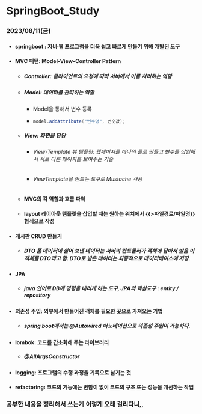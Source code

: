 # SpringBoot_Study

### 2023/08/11(금)
* #### springboot : 자바 웹 프로그램을 더욱 쉽고 빠르게 만들기 위해 개발된 도구
* #### MVC 패턴: Model-View-Controller Pattern
  * ##### Controller: 클라이언트의 요청에 따라 서버에서 이를 처리하는 역할
  * ##### Model: 데이터를 관리하는 역할
      * Model을 통해서 변수 등록
      * ```java
        model.addAttribute("변수명", 변숫값);
        ```
  * ##### View: 화면을 담당
      * ###### View-Template 뷰 템플릿: 웹페이지를 하나의 틀로 만들고 변수를 삽입해서 서로 다른 페이지를 보여주는 기술
      * ###### ViewTemplate을 만드는 도구로 Mustache 사용
  * #### MVC의 각 역할과 흐름 파악
  * #### layout 레이아웃 템플릿을 삽입할 때는 원하는 위치에서 {{>파일경로/파일명}} 형식으로 작성

 * #### 게시판 CRUD 만들기
   * ##### **DTO** 폼 데이터에 실어 보낸 데이터는 서버의 컨트롤러가 객체에 담아서 받음  이 객체를 DTO라고 함. DTO로 받은 데이터는 최종적으로 데이터베이스에 저장.

 * #### JPA
   * ##### java 언어로 DB에 명령을 내리게 하는 도구, JPA의 핵심도구 : entity / repository

 * #### 의존성 주입: 외부에서 만들어진 객체를 필요한 곳으로 가져오는 기법
    * ##### spring boot에서는 @Autowired 어노테이션으로 의존성 주입이 가능하다.
  
 * #### lombok: 코드를 간소화해 주는 라이브러리
    * ##### @AllArgsConstructor
 * #### logging: 프로그램의 수행 과정을 기록으로 남기는 것
 * #### refactoring: 코드의 기능에는 변함이 없이 코드의 구조 또는 성능을 개선하는 작업

### 공부한 내용을 정리해서 쓰는게 이렇게 오래 걸리다니,,
